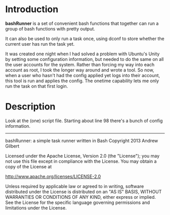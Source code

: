 # Introduction
**bashRunner** is a set of convenient bash functions that together can run a
group of bash functions with pretty output.

It can also be used to only run a task once, using dconf to store whether the
current user has run the task yet.

It was created one night when I had solved a problem with Ubuntu's Unity by
setting some configuration information, but needed to do the same on all the
user accounts for the system. Rather than forcing my way into each account as
root, I took the longer way around and wrote a tool. So now, when a user who
hasn't had the config applied yet logs into their account, this tool is run and
applies the config. The onetime capability lets me only run the task on that
first login.

# Description
Look at the (one) script file. Starting about line 98 there's a bunch of config
information.


-----

bashRunner: a simple task runner written in Bash
Copyright 2013 Andrew Gilbert

Licensed under the Apache License, Version 2.0 (the "License");
you may not use this file except in compliance with the License.
You may obtain a copy of the License at

http://www.apache.org/licenses/LICENSE-2.0

Unless required by applicable law or agreed to in writing, software
distributed under the License is distributed on an "AS IS" BASIS,
WITHOUT WARRANTIES OR CONDITIONS OF ANY KIND, either express or implied.
See the License for the specific language governing permissions and
limitations under the License.
